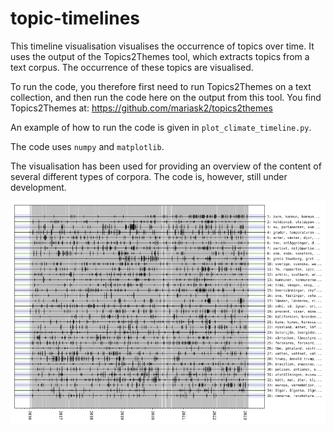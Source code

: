 topic-timelines
===============
This timeline visualisation visualises the occurrence of topics over time. It uses the output of the Topics2Themes tool, which extracts topics from a text corpus. The occurrence of these topics are visualised. 

To run the code, you therefore first need to run Topics2Themes on a text collection, and then run the code here on the output from this tool. You find Topics2Themes at: https://github.com/mariask2/topics2themes

An example of how to run the code is given in `plot_climate_timeline.py`. 

The code uses `numpy` and `matplotlib`.

The visualisation has been used for providing an overview of the content of several different types of corpora. The code is, however, still under development.

![alttext](climate-news.png)
